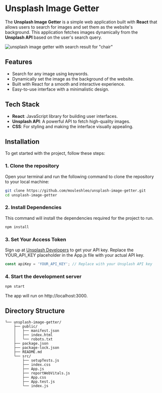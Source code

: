 # Unsplash Image Getter

The **Unsplash Image Getter** is a simple web application built with **React** that allows users to search for images and set them as the website's background. This application fetches images dynamically from the **Unsplash API** based on the user's search query.

![unsplash image getter with search result for "chair"](https://github.com/user-attachments/assets/cbee226a-5076-41b8-906e-a36a76688352)


## Features
- Search for any image using keywords.
- Dynamically set the image as the background of the website.
- Built with React for a smooth and interactive experience.
- Easy-to-use interface with a minimalistic design.

## Tech Stack
- **React**: JavaScript library for building user interfaces.
- **Unsplash API**: A powerful API to fetch high-quality images.
- **CSS**: For styling and making the interface visually appealing.

## Installation

To get started with the project, follow these steps:

### 1. Clone the repository
Open your terminal and run the following command to clone the repository to your local machine:
```bash
git clone https://github.com/mouleshleo/unsplash-image-getter.git
cd unsplash-image-getter
```
### 2. Install Dependencies
This command will install the dependencies required for the project to run.
```bash
npm install
```
### 3. Set Your Access Token
Sign up at [Unsplash Developers](https://unsplash.com/developers) to get your API key.
Replace the YOUR_API_KEY placeholder in the App.js file with your actual API key.
```js
const apiKey = 'YOUR_API_KEY'; // Replace with your Unsplash API key
```

### 4. Start the development server
```bash
npm start
```
The app will run on http://localhost:3000.

## Directory Structure
```
└── unsplash-image-getter/
    ├── public/
    │   ├── manifest.json
    │   ├── index.html
    │   └── robots.txt
    ├── package.json
    ├── package-lock.json
    ├── README.md
    └── src/
        ├── setupTests.js
        ├── index.css
        ├── App.js
        ├── reportWebVitals.js
        ├── App.css
        ├── App.test.js
        └── index.js
```

